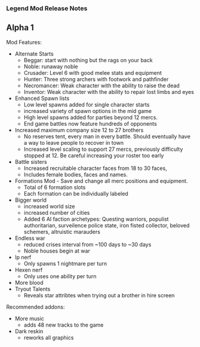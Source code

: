 ### Legend Mod Release Notes

## Alpha 1

Mod Features:

* Alternate Starts
    - Beggar: start with nothing but the rags on your back 
    - Noble: runaway noble
    - Crusader: Level 6 with good melee stats and equipment
    - Hunter: Three strong archers with footwork and pathfinder 
    - Necromancer: Weak character with the ability to raise the dead
    - Inventor: Weak character with the ability to repair lost limbs and eyes 
* Enhanced Spawn lists
	- Low level spawns added for single character starts 
	- increased variety of spawn options in the mid game
	- High level spawns added for parties beyond 12 mercs. 
    - End game battles now feature hundreds of opponents 	
* Increased maximum company size 12 to 27 brothers
	- No reserves tent, every man in every battle. Should eventually have a way to leave people to recover in town
	- Increased level scaling to support 27 mercs, previously difficulty stopped at 12. Be careful increasing your roster too early 
* Battle sisters 
	- Increased recruitable character faces from 18 to 30 faces, 
	- Includes female bodies, faces and names.   
* Formations Mod - Save and change all merc positions and equipment.
    - Total of 6 formation slots
    - Each formation can be individually labeled
* Bigger world 
	- increased world size
	- increased number of cities
	- Added 6 AI faction archetypes:	Questing warriors, populist authoritarian, surveilence police state, iron fisted collector, beloved schemers, altruistic marauders
* Endless war 
	- reduced crises interval from ~100 days to ~30 days 
	- Noble houses begin at war 
* lp nerf
	- Only spawns 1 nightmare per turn
* Hexen nerf
	- Only uses one ability per turn
* More blood
* Tryout Talents
    - Reveals star attribtes when trying out a brother in hire screen


Recommended addons:
* More music 
	- adds 48 new tracks to the game
* Dark reskin 
	- reworks all graphics 